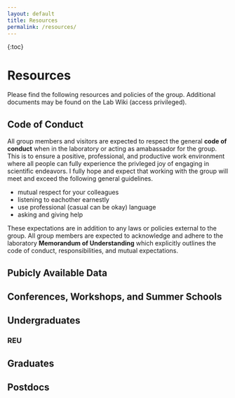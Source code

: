 ```yaml
---
layout: default
title: Resources
permalink: /resources/
---
```

{:toc}

# Resources

Please find the following resources and policies of the group. Additional documents may be found on the Lab Wiki (access privileged).

## Code of Conduct
All group members and visitors are expected to respect the general **code of conduct** when in the laboratory or acting as amabassador for the group.  This is to ensure a positive, professional, and productive work environment where all people can fully experience the privleged joy of engaging in scientific endeavors.  I fully hope and expect that working with the group will meet and exceed the following general guidelines.

- mutual respect for your colleagues
- listening to eachother earnestly
- use professional (casual can be okay) language
- asking and giving help

These expectations are in addition to any laws or policies external to the group.  All group members are expected to acknowledge and adhere to the laboratory **Memorandum of Understanding** which explicitly outlines the code of conduct, responsibilities, and mutual expectations.

## Pubicly Available Data

## Conferences, Workshops, and Summer Schools

## Undergraduates

### REU

## Graduates

## Postdocs

